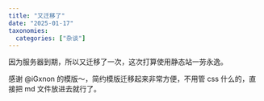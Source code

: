 ```yaml
---
title: "又迁移了"
date: "2025-01-17"
taxonomies:
  categories: ["杂谈"]
---
```


因为服务器到期，所以又迁移了一次，这次打算使用静态站一劳永逸。

感谢 @iGxnon 的模版～，简约模版迁移起来非常方便，不用管 css 什么的，直接把 md 文件放进去就行了。
